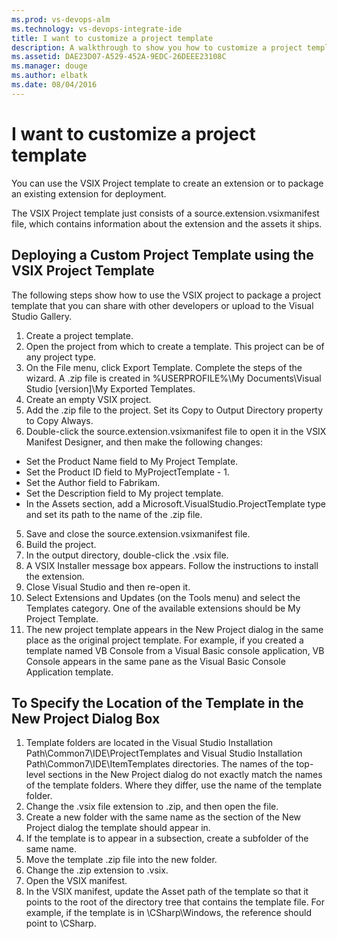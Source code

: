 ```yaml
---
ms.prod: vs-devops-alm
ms.technology: vs-devops-integrate-ide
title: I want to customize a project template
description: A walkthrough to show you how to customize a project template.
ms.assetid: DAE23D07-A529-452A-9EDC-26DEEE23108C
ms.manager: douge
ms.author: elbatk
ms.date: 08/04/2016
---
```


# I want to customize a project template

You  can use the VSIX Project template to create an extension or to package an existing extension for deployment.

The VSIX Project template just consists of a source.extension.vsixmanifest file, which contains information about the extension and the assets it ships.

## Deploying a Custom Project Template using the VSIX Project Template

The following steps show how to use the VSIX project to package a project template that you can share with other developers or upload to the Visual Studio Gallery.
1.	Create a project template. 
  1.	Open the project from which to create a template. This project can be of any project type.
  2.	On the File menu, click Export Template. Complete the steps of the wizard. A .zip file is created in %USERPROFILE%\My Documents\Visual Studio [version]\My Exported Templates\.
2.	Create an empty VSIX project.
3.	Add the .zip file to the project. Set its Copy to Output Directory property to Copy Always.
4.	Double-click the source.extension.vsixmanifest file to open it in the VSIX Manifest Designer, and then make the following changes: 
  *	Set the Product Name field to My Project Template. 
  *	Set the Product ID field to MyProjectTemplate - 1.
  *	Set the Author field to Fabrikam.
  *	Set the Description field to My project template.
  *	In the Assets section, add a Microsoft.VisualStudio.ProjectTemplate type and set its path to the name of the .zip file.
5.	Save and close the source.extension.vsixmanifest file.
6.	Build the project.
7.	In the output directory, double-click the .vsix file.
8.	A VSIX Installer message box appears. Follow the instructions to install the extension.
9.	Close Visual Studio and then re-open it. 
10.	Select Extensions and Updates (on the Tools menu) and select the Templates category. One of the available extensions should be My Project Template.
11.	The new project template appears in the New Project dialog in the same place as the original project template. For example, if you created a template named VB Console from a Visual Basic console application, VB Console appears in the same pane as the Visual Basic Console Application template. 

## To Specify the Location of the Template in the New Project Dialog Box

1.	Template folders are located in the Visual Studio Installation Path\Common7\IDE\ProjectTemplates and Visual Studio Installation Path\Common7\IDE\ItemTemplates directories. The names of the top-level sections in the New Project dialog do not exactly match the names of the template folders. Where they differ, use the name of the template folder. 
2.  Change the .vsix file extension to .zip, and then open the file.
3.	Create a new folder with the same name as the section of the New Project dialog the template should appear in. 
4.	If the template is to appear in a subsection, create a subfolder of the same name.
5.	Move the template .zip file into the new folder.
6.	Change the .zip extension to .vsix.
7.	Open the VSIX manifest.
8.	In the VSIX manifest, update the Asset path of the template so that it points to the root of the directory tree that contains the template file. For example, if the template is in \CSharp\Windows, the reference should point to \CSharp.
